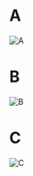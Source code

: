 # A
![A](https://github.com/VanHoang110802/ABCXYZ/assets/108053955/afab9d57-4a85-428f-9455-01e64c5f349c)


# B
![B](https://github.com/VanHoang110802/ABCXYZ/assets/108053955/5d3beeb4-81bd-4b62-bb55-059221aa7551)


# C
![C](https://github.com/VanHoang110802/ABCXYZ/assets/108053955/1a103aa8-3cb8-4a38-b845-b198f26d2677)


